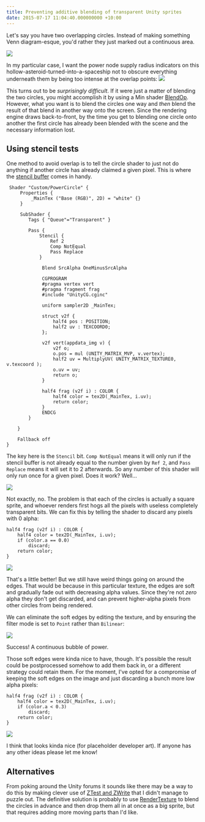 ```yaml
---
title: Preventing additive blending of transparent Unity sprites
date: 2015-07-17 11:04:40.000000000 +10:00
---
```

Let's say you have two overlapping circles. Instead of making something Venn diagram-esque, you'd rather they just marked out a continuous area.

![](/unity-alpha-blending-overlap/circles.png)

In my particular case, I want the power node supply radius indicators on this hollow-asteroid-turned-into-a-spaceship not to obscure everything underneath them by being too intense at the overlap points:
![](/unity-alpha-blending-overlap/spaceship.png)

This turns out to be *surprisingly difficult*. If it were just a matter of blending the two circles, you might accomplish it by using a Min shader [BlendOp](http://docs.unity3d.com/Manual/SL-Blend.html). However, what you want is to blend the circles one way and *then* blend the result of that blend in another way onto the screen. Since the rendering engine draws back-to-front, by the time you get to blending one circle onto another the first circle has already been blended with the scene and the necessary information lost.

## Using stencil tests

One method to avoid overlap is to tell the circle shader to just not do anything if another circle has already claimed a given pixel. This is where the [stencil buffer](http://docs.unity3d.com/Manual/SL-Stencil.html) comes in handy.

```cg
 Shader "Custom/PowerCircle" {
	 Properties {
	     _MainTex ("Base (RGB)", 2D) = "white" {}
	 }
	 
	 SubShader {
	    Tags { "Queue"="Transparent" }
	     
		Pass {
		    Stencil {
		        Ref 2
		        Comp NotEqual
		        Pass Replace
		    }

		     Blend SrcAlpha OneMinusSrcAlpha     
	 
			 CGPROGRAM
			 #pragma vertex vert
			 #pragma fragment frag
			 #include "UnityCG.cginc"
			 
			 uniform sampler2D _MainTex;
			 
			 struct v2f {
			     half4 pos : POSITION;
			     half2 uv : TEXCOORD0;
			 };
			 
			 v2f vert(appdata_img v) {
			     v2f o;
			     o.pos = mul (UNITY_MATRIX_MVP, v.vertex);
			     half2 uv = MultiplyUV( UNITY_MATRIX_TEXTURE0, v.texcoord );
			     o.uv = uv;
			     return o;
			 }

			 half4 frag (v2f i) : COLOR {
			     half4 color = tex2D(_MainTex, i.uv);
			     return color;
			 }
			 ENDCG
		}

	}
 
	Fallback off
}
```

The key here is the `Stencil` bit. `Comp NotEqual` means it will only run if the stencil buffer is not already equal to the number given by `Ref 2`, and `Pass Replace` means it will set it to 2 afterwards. So any number of this shader will only run once for a given pixel. Does it work? Well...

![](/unity-alpha-blending-overlap/stencil.png)

Not exactly, no. The problem is that each of the circles is actually a square sprite, and whoever renders first hogs all the pixels with useless completely transparent bits. We can fix this by telling the shader to discard any pixels with 0 alpha:

```cg
half4 frag (v2f i) : COLOR {
	half4 color = tex2D(_MainTex, i.uv);
	if (color.a == 0.0)
		discard;
	return color;
}
```

![](/unity-alpha-blending-overlap/alpha.png)

That's a little better! But we still have weird things going on around the edges. That would be because in this particular texture, the edges are soft and gradually fade out with decreasing alpha values. Since they're not *zero* alpha they don't get discarded, and can prevent higher-alpha pixels from other circles from being rendered.

We can eliminate the soft edges by editing the texture, and by ensuring the filter mode is set to `Point` rather than `Bilinear`:

![](/unity-alpha-blending-overlap/aliased.png)

Success! A continuous bubble of power.

Those soft edges were kinda nice to have, though. It's possible the result could be postprocessed somehow to add them back in, or a different strategy could retain them. For the moment, I've opted for a compromise of keeping the soft edges on the image and just discarding a bunch more low alpha pixels:

```cg
half4 frag (v2f i) : COLOR {
	half4 color = tex2D(_MainTex, i.uv);
	if (color.a < 0.3)
		discard;
	return color;
}
```

![](/unity-alpha-blending-overlap/gotit.png)

I think that looks kinda nice (for placeholder developer art). If anyone has any other ideas please let me know!

## Alternatives

From poking around the Unity forums it sounds like there may be a way to do this by making clever use of [ZTest and ZWrite](http://docs.unity3d.com/Manual/SL-CullAndDepth.html) that I didn't manage to puzzle out. The definitive solution is probably to use [RenderTexture](http://docs.unity3d.com/ScriptReference/RenderTexture.html) to blend the circles in advance and then drop them all in at once as a big sprite, but that requires adding more moving parts than I'd like.
